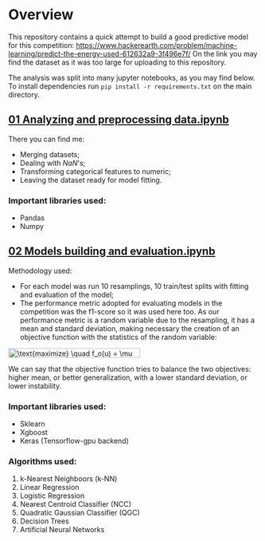 # Overview
This repository contains a quick attempt to build a good predictive model for this competition:  https://www.hackerearth.com/problem/machine-learning/predict-the-energy-used-612632a9-3f496e7f/ 
On the link you may find the dataset as it was too large for uploading to this repository.

The analysis was split into many jupyter notebooks, as you may find below. 
To install dependencies run `pip install -r requirements.txt` on the main directory.

## [01 Analyzing and preprocessing data.ipynb](https://github.com/RomuloDrumond/Predict-the-damage-to-a-building/blob/master/01%20Analyzing%20and%20preprocessing%20data.ipynb)

There you can find me:

* Merging datasets;
* Dealing with *NaN*'s;
* Transforming categorical features to numeric;
* Leaving the dataset ready for model fitting.

### Important libraries used:

* Pandas
* Numpy

## [02 Models building and evaluation.ipynb](https://github.com/RomuloDrumond/Predict-the-damage-to-a-building/blob/master/02%20Models%20building%20and%20evaluation.ipynb)

Methodology used:

* For each model was run 10 resamplings, 10 train/test splits with fitting and evaluation of the model;
* The performance metric adopted for evaluating models in the competition was the f1-score so it was used here too. As our performance metric is a random variable due to the resampling, it has a mean and standard deviation, making necessary the creation of an objective function with the statistics of the random variable:

<img src="http://bit.ly/2Fwctaf" align="center" border="0" alt="\text{maximize} \quad f_o(u) = \mu (u) - 2\sigma(u)" width="265" height="19" />

We can say that the objective function tries to balance the two objectives: higher mean, or better generalization, with a lower standard deviation, or lower instability.

### Important libraries used:

* Sklearn
* Xgboost
* Keras (Tensorflow-gpu backend)

### Algorithms used:

1. k-Nearest Neighboors (k-NN)
2. Linear Regression
3. Logistic Regression
4. Nearest Centroid Classifier (NCC)
5. Quadratic Gaussian Classifier (QGC)
6. Decision Trees
7. Artificial Neural Networks
